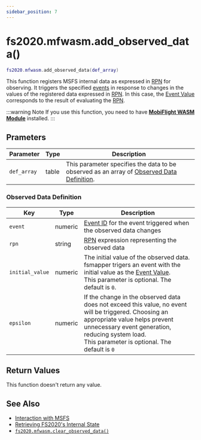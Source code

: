 ```yaml
---
sidebar_position: 7
---
```


# fs2020.mfwasm.add_observed_data()
```lua
fs2020.mfwasm.add_observed_data(def_array)
```
This function registers MSFS internal data as expressed in [RPN](https://docs.flightsimulator.com/html/Additional_Information/Reverse_Polish_Notation.htm) for observing.
It triggers the specified [events](/guide/event-action-mapping#event) in response to changes in the values of the registered data expressed in [RPN](https://docs.flightsimulator.com/html/Additional_Information/Reverse_Polish_Notation.htm).
In this case, the [Event Value](/guide/event-action-mapping#event) corresponds to the result of evaluating the [RPN](https://docs.flightsimulator.com/html/Additional_Information/Reverse_Polish_Notation.htm).

:::warning Note
If you use this function, you need to have [**MobiFlight WASM Module**](https://github.com/MobiFlight/MobiFlight-WASM-Module) installed.
:::

## Prameters
|Parameter|Type|Description|
|-|-|-|
|`def_array`|table|This parameter specifies the data to be observed as an array of  [Observed Data Definition](#observed-data-definition).

### Observed Data Definition
|Key|Type|Description|
|---|----|-----------|
|`event`|numeric|[Event ID](/guide/event-action-mapping#event) for the event triggered when the observed data changes
|`rpn`|string|[RPN](https://docs.flightsimulator.com/html/Additional_Information/Reverse_Polish_Notation.htm) expression representing the observed data
|`initial_value`|numeric|The initial value of the observed data.<br/>fsmapper trigers an event with the initial value as the [Event Value](/guide/event-action-mapping#event).<br/>This parameter is optional. The default is `0`.
|`epsilon`|numeric|If the change in the observed data does not exceed this value, no event will be triggered. Choosing an appropriate value helps prevent unnecessary event generation, reducing system load.<br/>This parameter is optional. The default is `0`


## Return Values
This function doesn't return any value.

## See Also
- [Interaction with MSFS](/guide/msfs)
- [Retrieving FS2020's Internal State](/guide/msfs#retrieving-fs2020s-internal-state)
- [`fs2020.mfwasm.clear_observed_data()`](/libs/fs2020/fs2020_mfwasm_clear_observed_data)
